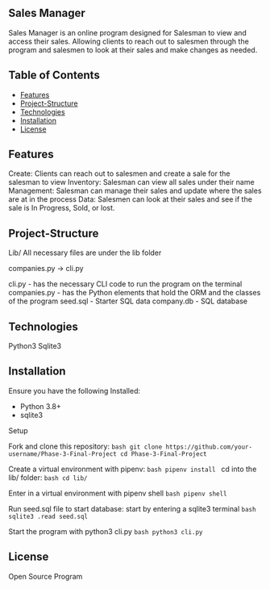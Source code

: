 ## Sales Manager

Sales Manager is an online program designed for Salesman to view and access their sales. Allowing clients to reach out to salesmen through the program and salesmen to look at their sales and make changes as needed. 

## Table of Contents
- [Features](#features)
- [Project-Structure](#project-structure)
- [Technologies](#technologies)
- [Installation](#installation)
- [License](#license)

## Features

Create: Clients can reach out to salesmen and create a sale for the salesman to view
Inventory: Salesman can view all sales under their name
Management: Salesman can manage their sales and update where the sales are at in the process
Data: Salesmen can look at their sales and see if the sale is In Progress, Sold, or lost.

## Project-Structure

Lib/ 
All necessary files are under the lib folder

companies.py -> cli.py

cli.py - has the necessary CLI code to run the program on the terminal
companies.py - has the Python elements that hold the ORM and the classes of the program
seed.sql - Starter SQL data 
company.db - SQL database

## Technologies

Python3
Sqlite3

## Installation

Ensure you have the following Installed:

- Python 3.8+
- sqlite3

Setup

Fork and clone this repository:
    ```bash
    git clone https://github.com/your-username/Phase-3-Final-Project
    cd Phase-3-Final-Project
    ```

Create a virtual environment with pipenv:
    ```bash
    pipenv install
    ```
cd into the lib/ folder:
    ```bash
    cd lib/
    ```

Enter in a virtual environment with pipenv shell
    ```bash
    pipenv shell
    ```

Run seed.sql file to start database:
start by entering a sqlite3 terminal
    ```bash
    sqlite3
    .read seed.sql
    ```

Start the program with python3 cli.py
    ```bash
    python3 cli.py
    ```

## License

Open Source Program

